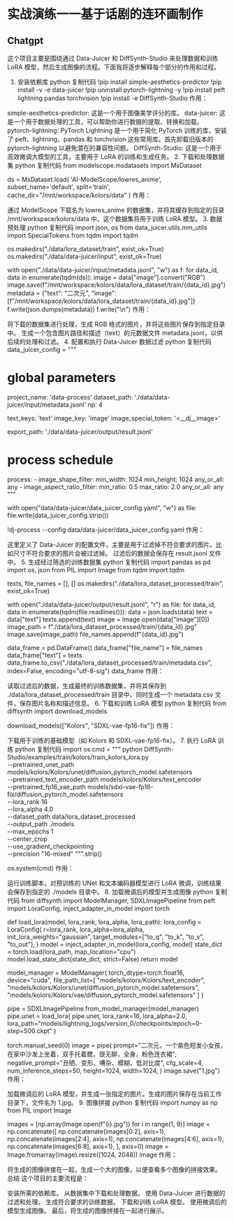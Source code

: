 # 实战演练一一基于话剧的连环画制作 #
## Chatgpt ##
这个项目主要是围绕通过 Data-Juicer 和 DiffSynth-Studio 来处理数据和训练 LoRA 模型，然后生成图像的流程。下面我将逐步解释每个部分的作用和过程。

1. 安装依赖库
python
复制代码
!pip install simple-aesthetics-predictor
!pip install -v -e data-juicer
!pip uninstall pytorch-lightning -y
!pip install peft lightning pandas torchvision
!pip install -e DiffSynth-Studio
作用：

simple-aesthetics-predictor: 这是一个用于图像美学评分的库。
data-juicer: 这是一个用于数据处理的工具，可以帮助你进行数据的提取、转换和加载。
pytorch-lightning: PyTorch Lightning 是一个用于简化 PyTorch 训练的库，安装了 peft、lightning、pandas 和 torchvision 这些常用库。首先卸载旧版本的 pytorch-lightning 以避免潜在的兼容性问题。
DiffSynth-Studio: 这是一个用于高效微调大模型的工具，主要用于 LoRA 的训练和生成任务。
2. 下载和处理数据集
python
复制代码
from modelscope.msdatasets import MsDataset

ds = MsDataset.load(
    'AI-ModelScope/lowres_anime',
    subset_name='default',
    split='train',
    cache_dir="/mnt/workspace/kolors/data"
)
作用：

通过 ModelScope 下载名为 lowres_anime 的数据集，并将其缓存到指定的目录 /mnt/workspace/kolors/data 中。这个数据集将用于训练 LoRA 模型。
3. 数据预处理
python
复制代码
import json, os
from data_juicer.utils.mm_utils import SpecialTokens
from tqdm import tqdm

os.makedirs("./data/lora_dataset/train", exist_ok=True)
os.makedirs("./data/data-juicer/input", exist_ok=True)

with open("./data/data-juicer/input/metadata.jsonl", "w") as f:
    for data_id, data in enumerate(tqdm(ds)):
        image = data["image"].convert("RGB")
        image.save(f"/mnt/workspace/kolors/data/lora_dataset/train/{data_id}.jpg")
        metadata = {"text": "二次元", "image": [f"/mnt/workspace/kolors/data/lora_dataset/train/{data_id}.jpg"]}
        f.write(json.dumps(metadata))
        f.write("\n")
作用：

将下载的数据集进行处理，生成 RGB 格式的图片，并将这些图片保存到指定目录中。
生成一个包含图片路径和描述（text）的元数据文件 metadata.jsonl，以供后续的处理和过滤。
4. 配置和执行 Data-Juicer 数据过滤
python
复制代码
data_juicer_config = """
# global parameters
project_name: 'data-process'
dataset_path: './data/data-juicer/input/metadata.jsonl'
np: 4

text_keys: 'text'
image_key: 'image'
image_special_token: '<__dj__image>'

export_path: './data/data-juicer/output/result.jsonl'

# process schedule
process:
    - image_shape_filter:
        min_width: 1024
        min_height: 1024
        any_or_all: any
    - image_aspect_ratio_filter:
        min_ratio: 0.5
        max_ratio: 2.0
        any_or_all: any
"""

with open("data/data-juicer/data_juicer_config.yaml", "w") as file:
    file.write(data_juicer_config.strip())

!dj-process --config data/data-juicer/data_juicer_config.yaml
作用：

这里定义了 Data-Juicer 的配置文件，主要是用于过滤掉不符合要求的图片。比如尺寸不符合要求的图片会被过滤掉。
过滤后的数据会保存在 result.jsonl 文件中。
5. 生成经过筛选的训练数据集
python
复制代码
import pandas as pd
import os, json
from PIL import Image
from tqdm import tqdm

texts, file_names = [], []
os.makedirs("./data/lora_dataset_processed/train", exist_ok=True)

with open("./data/data-juicer/output/result.jsonl", "r") as file:
    for data_id, data in enumerate(tqdm(file.readlines())):
        data = json.loads(data)
        text = data["text"]
        texts.append(text)
        image = Image.open(data["image"][0])
        image_path = f"./data/lora_dataset_processed/train/{data_id}.jpg"
        image.save(image_path)
        file_names.append(f"{data_id}.jpg")

data_frame = pd.DataFrame()
data_frame["file_name"] = file_names
data_frame["text"] = texts
data_frame.to_csv("./data/lora_dataset_processed/train/metadata.csv", index=False, encoding="utf-8-sig")
data_frame
作用：

读取过滤后的数据，生成最终的训练数据集，并将其保存到 ./data/lora_dataset_processed/train 目录中。同时生成一个 metadata.csv 文件，保存图片名称和描述信息。
6. 下载和训练 LoRA 模型
python
复制代码
from diffsynth import download_models

download_models(["Kolors", "SDXL-vae-fp16-fix"])
作用：

下载用于训练的基础模型（如 Kolors 和 SDXL-vae-fp16-fix）。
7. 执行 LoRA 训练
python
复制代码
import os
cmd = """
python DiffSynth-Studio/examples/train/kolors/train_kolors_lora.py \
  --pretrained_unet_path models/kolors/Kolors/unet/diffusion_pytorch_model.safetensors \
  --pretrained_text_encoder_path models/kolors/Kolors/text_encoder \
  --pretrained_fp16_vae_path models/sdxl-vae-fp16-fix/diffusion_pytorch_model.safetensors \
  --lora_rank 16 \
  --lora_alpha 4.0 \
  --dataset_path data/lora_dataset_processed \
  --output_path ./models \
  --max_epochs 1 \
  --center_crop \
  --use_gradient_checkpointing \
  --precision "16-mixed"
""".strip()

os.system(cmd)
作用：

运行训练脚本，对预训练的 UNet 和文本编码器模型进行 LoRA 微调，训练结果会保存到指定的 ./models 目录中。
8. 加载微调后的模型并生成图像
python
复制代码
from diffsynth import ModelManager, SDXLImagePipeline
from peft import LoraConfig, inject_adapter_in_model
import torch

def load_lora(model, lora_rank, lora_alpha, lora_path):
    lora_config = LoraConfig(
        r=lora_rank,
        lora_alpha=lora_alpha,
        init_lora_weights="gaussian",
        target_modules=["to_q", "to_k", "to_v", "to_out"],
    )
    model = inject_adapter_in_model(lora_config, model)
    state_dict = torch.load(lora_path, map_location="cpu")
    model.load_state_dict(state_dict, strict=False)
    return model

model_manager = ModelManager(
    torch_dtype=torch.float16,
    device="cuda",
    file_path_list=[
        "models/kolors/Kolors/text_encoder",
        "models/kolors/Kolors/unet/diffusion_pytorch_model.safetensors",
        "models/kolors/Kolors/vae/diffusion_pytorch_model.safetensors"
    ]
)

pipe = SDXLImagePipeline.from_model_manager(model_manager)
pipe.unet = load_lora(
    pipe.unet,
    lora_rank=16,
    lora_alpha=2.0,
    lora_path="models/lightning_logs/version_0/checkpoints/epoch=0-step=500.ckpt"
)

torch.manual_seed(0)
image = pipe(
    prompt="二次元，一个紫色短发小女孩，在家中沙发上坐着，双手托着腮，很无聊，全身，粉色连衣裙",
    negative_prompt="丑陋、变形、嘈杂、模糊、低对比度",
    cfg_scale=4,
    num_inference_steps=50,
    height=1024, width=1024,
)
image.save("1.jpg")
作用：

加载微调后的 LoRA 模型，并生成一张指定的图片。生成的图片保存在当前工作目录下，文件名为 1.jpg。
9. 图像拼接
python
复制代码
import numpy as np
from PIL import Image

images = [np.array(Image.open(f"{i}.jpg")) for i in range(1, 9)]
image = np.concatenate([
    np.concatenate(images[0:2], axis=1),
    np.concatenate(images[2:4], axis=1),
    np.concatenate(images[4:6], axis=1),
    np.concatenate(images[6:8], axis=1),
], axis=0)
image = Image.fromarray(image).resize((1024, 2048))
image
作用：

将生成的图像拼接在一起，生成一个大的图像，以便查看多个图像的拼接效果。
总结
这个项目的主要流程是：

安装所需的依赖库。
从数据集中下载和处理数据。
使用 Data-Juicer 进行数据的过滤和处理。
生成符合要求的训练数据。
下载和训练 LoRA 模型。
使用微调后的模型生成图像。
最后，将生成的图像拼接在一起进行展示。
